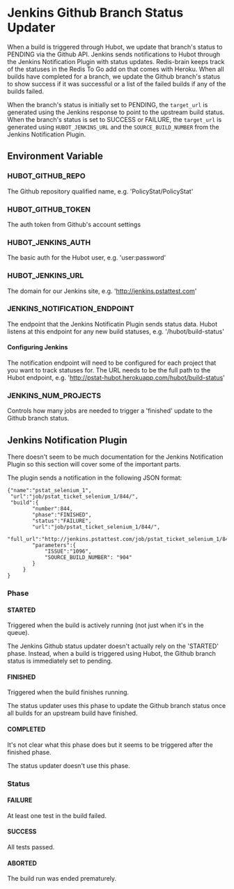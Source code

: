 # Jenkins Github Branch Status Updater

When a build is triggered through Hubot, 
we update that branch's status to PENDING via the Github API. 
Jenkins sends notifications to Hubot 
through the Jenkins Notification Plugin 
with status updates. 
Redis-brain keeps track of the statuses 
in the Redis To Go add on that comes with Heroku. 
When all builds have completed for a branch, 
we update the Github branch's status 
to show success if it was successful 
or a list of the failed builds 
if any of the builds failed. 

When the branch's status is initially set to PENDING,
the `target_url` is generated using the Jenkins response 
to point to the upstream build status.
When the branch's status is set to SUCCESS or FAILURE,
the `target_url` is generated using `HUBOT_JENKINS_URL` 
and the `SOURCE_BUILD_NUMBER` from the Jenkins Notification Plugin.

## Environment Variable
### HUBOT_GITHUB_REPO
The Github repository qualified name, 
e.g. 'PolicyStat/PolicyStat'

### HUBOT_GITHUB_TOKEN
The auth token from Github's account settings

### HUBOT_JENKINS_AUTH
The basic auth for the Hubot user, 
e.g. 'user:password'

### HUBOT_JENKINS_URL
The domain for our Jenkins site, 
e.g. 'http://jenkins.pstattest.com'

### JENKINS_NOTIFICATION_ENDPOINT
The endpoint that the Jenkins Notificatin Plugin sends status data. 
Hubot listens at this endpoint for any new build statuses, 
e.g. '/hubot/build-status'

#### Configuring Jenkins
The notification endpoint will need to be configured 
for each project that you want to track statuses for.
The URL needs to be the full path to the Hubot endpoint, 
e.g. 'http://pstat-hubot.herokuapp.com/hubot/build-status'


### JENKINS_NUM_PROJECTS
Controls how many jobs are needed 
to trigger a 'finished' update 
to the Github branch status.

## Jenkins Notification Plugin
There doesn't seem to be much documentation 
for the Jenkins Notification Plugin so this section 
will cover some of the important parts.

The plugin sends a notification in the following JSON format:

    {"name":"pstat_selenium_1",
     "url":"job/pstat_ticket_selenium_1/844/",
     "build":{
            "number":844,
    	    "phase":"FINISHED",
    	    "status":"FAILURE",
            "url":"job/pstat_ticket_selenium_1/844/",
            "full_url":"http://jenkins.pstattest.com/job/pstat_ticket_selenium_1/844/",
            "parameters":{
                "ISSUE":"1096",
                "SOURCE_BUILD_NUMBER": "904"
            }
    	 }
    }


### Phase
#### STARTED
Triggered when the build is actively running (not just when it's in the queue).

The Jenkins Github status updater doesn't actually rely on the 'STARTED' phase.
Instead, when a build is triggered using Hubot, 
the Github branch status is immediately set to pending.

#### FINISHED
Triggered when the build finishes running.

The status updater uses this phase 
to update the Github branch status 
once all builds for an upstream build have finished.

#### COMPLETED
It's not clear what this phase does
but it seems to be triggered after the finished phase.

The status updater doesn't use this phase.

### Status
#### FAILURE
At least one test in the build failed.

#### SUCCESS
All tests passed.

#### ABORTED
The build run was ended prematurely.